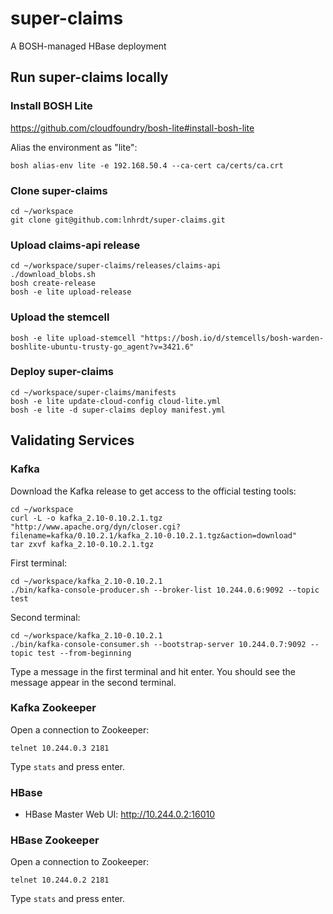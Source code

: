 # super-claims

A BOSH-managed HBase deployment

## Run super-claims locally

### Install BOSH Lite

https://github.com/cloudfoundry/bosh-lite#install-bosh-lite

Alias the environment as "lite":

```
bosh alias-env lite -e 192.168.50.4 --ca-cert ca/certs/ca.crt
```

### Clone super-claims

```
cd ~/workspace
git clone git@github.com:lnhrdt/super-claims.git
```

### Upload claims-api release

```
cd ~/workspace/super-claims/releases/claims-api
./download_blobs.sh
bosh create-release
bosh -e lite upload-release
```

### Upload the stemcell

```
bosh -e lite upload-stemcell "https://bosh.io/d/stemcells/bosh-warden-boshlite-ubuntu-trusty-go_agent?v=3421.6"
```

### Deploy super-claims

```
cd ~/workspace/super-claims/manifests
bosh -e lite update-cloud-config cloud-lite.yml
bosh -e lite -d super-claims deploy manifest.yml
```

## Validating Services

### Kafka

Download the Kafka release to get access to the official testing tools:

```
cd ~/workspace
curl -L -o kafka_2.10-0.10.2.1.tgz "http://www.apache.org/dyn/closer.cgi?filename=kafka/0.10.2.1/kafka_2.10-0.10.2.1.tgz&action=download"
tar zxvf kafka_2.10-0.10.2.1.tgz
```

First terminal:

```
cd ~/workspace/kafka_2.10-0.10.2.1
./bin/kafka-console-producer.sh --broker-list 10.244.0.6:9092 --topic test
```

Second terminal:

```
cd ~/workspace/kafka_2.10-0.10.2.1
./bin/kafka-console-consumer.sh --bootstrap-server 10.244.0.7:9092 --topic test --from-beginning
```

Type a message in the first terminal and hit enter. You should see the message appear in the second terminal.

### Kafka Zookeeper

Open a connection to Zookeeper:

```
telnet 10.244.0.3 2181
```

Type `stats` and press enter.

### HBase

- HBase Master Web UI: http://10.244.0.2:16010

### HBase Zookeeper

Open a connection to Zookeeper:

```
telnet 10.244.0.2 2181
```

Type `stats` and press enter.
